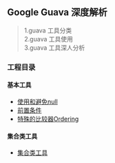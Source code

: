 ## Google Guava 深度解析
 >1.guava 工具分类<br/>
 >2.guava 工具使用<br/>
 >3.guava 工具深人分析
 
### 工程目录
#### 基本工具

- [使用和避免null](https://github.com/coffeezcat/guava-deep-guide/blob/master/MD/basicutilities/使用和避免null.md)
- [前置条件](https://github.com/coffeezcat/guava-deep-guide/blob/master/MD/basicutilities/前置条件.md)
- [特殊的比较器Ordering](https://github.com/coffeezcat/guava-deep-guide/blob/master/MD/basicutilities/特殊的比较器Ordering.md)

#### 集合类工具
- [集合类工具](https://github.com/coffeezcat/guava-deep-guide/blob/master/MD/collections/集合类工具.md) 
    